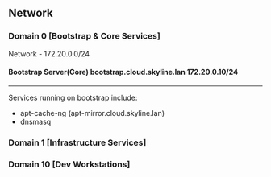 ## Network

### Domain 0 [Bootstrap & Core Services]
Network - 172.20.0.0/24

#### Bootstrap Server(Core) bootstrap.cloud.skyline.lan 172.20.0.10/24

--- 
Services running on bootstrap include:
- apt-cache-ng (apt-mirror.cloud.skyline.lan)
- dnsmasq
### Domain 1 [Infrastructure Services]

### Domain 10 [Dev Workstations]